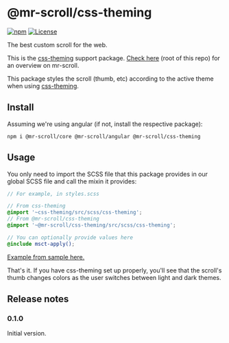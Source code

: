 # @mr-scroll/css-theming

[![npm](https://img.shields.io/npm/v/@mr-scroll/css-theming.svg)](https://www.npmjs.com/package/@mr-scroll/css-theming)
[![License](https://img.shields.io/badge/license-MIT-blue.svg)](https://opensource.org/licenses/MIT)

The best custom scroll for the web.

This is the [css-theming](https://github.com/mrahhal/css-theming) support package. [Check here](../..) (root of this repo) for an overview on mr-scroll.

This package styles the scroll (thumb, etc) according to the active theme when using [css-theming](https://github.com/mrahhal/css-theming).

## Install

Assuming we're using angular (if not, install the respective package):
```
npm i @mr-scroll/core @mr-scroll/angular @mr-scroll/css-theming
```

## Usage

You only need to import the SCSS file that this package provides in our global SCSS file and call the mixin it provides:
```scss
// For example, in styles.scss

// From css-theming
@import '~css-theming/src/scss/css-theming';
// From @mr-scroll/css-theming
@import '~@mr-scroll/css-theming/src/scss/css-theming';

// You can optionally provide values here
@include msct-apply();
```

[Example from sample here.](https://github.com/mrahhal/mr-scroll/blob/0780d36414c7032a5853daa53ec390cc9427537c/samples/angular/src/styles.scss#L3-L7)

That's it. If you have css-theming set up properly, you'll see that the scroll's thumb changes colors as the user switches between light and dark themes.

## Release notes

### 0.1.0

Initial version.

